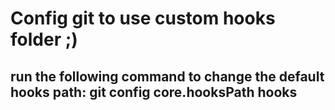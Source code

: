 # Config git to use custom hooks folder ;)

## run the following command to change the default hooks path: git config core.hooksPath hooks
